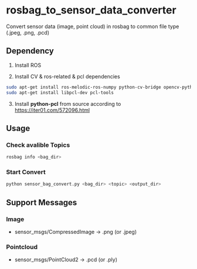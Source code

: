 # rosbag_to_sensor_data_converter

Convert sensor data (image, point cloud) in rosbag to common file type (.jpeg, .png, .pcd)

## Dependency

1. Install ROS 

2. Install CV & ros-related & pcl dependencies
```bash
sudo apt-get install ros-melodic-ros-numpy python-cv-bridge opencv-python
sudo apt-get install libpcl-dev pcl-tools
```

3. Install **python-pcl** from source according to https://iter01.com/572096.html


## Usage
### Check avalible Topics
```bash
rosbag info <bag_dir>
```
### Start Convert

```bash
python sensor_bag_convert.py <bag_dir> <topic> <output_dir>
```

## Support Messages
### Image
- sensor_msgs/CompressedImage -> .png (or .jpeg)
### Pointcloud
- sensor_msgs/PointCloud2 -> .pcd (or .ply)


